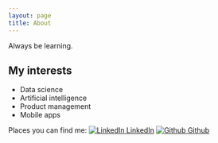 ```yaml
---
layout: page
title: About
---
```


Always be learning. 

## My interests

* Data science
* Artificial intelligence
* Product management
* Mobile apps

Places you can find me:
[![LinkedIn](http://wukaiyuan.github.io/wukaiyuan.github.io/public/social-1_round-linkedin.svg) LinkedIn](http://www.linkedin.com/in/brianheng)
[![Github](http://wukaiyuan.github.io/wukaiyuan.github.io/public/social-1_round-github.svg) Github](http://github.com/wukaiyuan)
